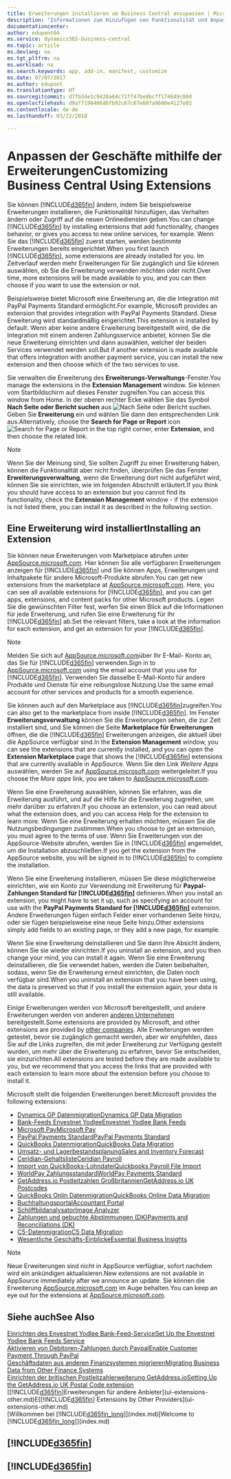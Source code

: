 ```yaml
---
title: Erweiterungen installieren um Business Central anzupassen | Microsoft Docs
description: "Informationen zum Hinzufügen von Funktionalität und Anpassungen für Business Central durch die Installation von Erweiterungen."
documentationcenter: 
author: edupont04
ms.service: dynamics365-business-central
ms.topic: article
ms.devlang: na
ms.tgt_pltfrm: na
ms.workload: na
ms.search.keywords: app, add-in, manifest, customize
ms.date: 07/07/2017
ms.author: edupont
ms.translationtype: HT
ms.sourcegitcommit: d7fb34e1c9428a64c71ff47be8bcff174649c00d
ms.openlocfilehash: d9af7198406d6fb92c67c07e607a9600e4127e02
ms.contentlocale: de-de
ms.lasthandoff: 03/22/2018

---
```

# <a name="customizing-business-central-using-extensions"></a><span data-ttu-id="b9a2d-103">Anpassen der Geschäfte mithilfe der Erweiterungen</span><span class="sxs-lookup"><span data-stu-id="b9a2d-103">Customizing Business Central Using Extensions</span></span>
<span data-ttu-id="b9a2d-104">Sie können [!INCLUDE[d365fin](includes/d365fin_md.md)] ändern, indem Sie beispielsweise Erweiterungen installieren, die Funktionalität hinzufügen, das Verhalten ändern oder Zugriff auf die neuen Onlinediensten geben.</span><span class="sxs-lookup"><span data-stu-id="b9a2d-104">You can change [!INCLUDE[d365fin](includes/d365fin_md.md)] by installing extensions that add functionality, changes behavior, or gives you access to new online services, for example.</span></span>
<span data-ttu-id="b9a2d-105">Wenn Sie das [!INCLUDE[d365fin](includes/d365fin_md.md)] zuerst starten, werden bestimmte Erweiterungen bereits eingerichtet.</span><span class="sxs-lookup"><span data-stu-id="b9a2d-105">When you first launch [!INCLUDE[d365fin](includes/d365fin_md.md)], some extensions are already installed for you.</span></span> <span data-ttu-id="b9a2d-106">Im Zeitverlauf werden mehr Erweiterungen für Sie zugänglich und Sie können auswählen, ob Sie die Erweiterung verwenden möchten oder nicht.</span><span class="sxs-lookup"><span data-stu-id="b9a2d-106">Over time, more extensions will be made available to you, and you can then choose if you want to use the extension or not.</span></span>

<span data-ttu-id="b9a2d-107">Beispielsweise bietet Microsoft eine Erweiterung an, die die Integration mit PayPal Payments Standard ermöglicht.</span><span class="sxs-lookup"><span data-stu-id="b9a2d-107">For example, Microsoft provides an extension that provides integration with PayPal Payments Standard.</span></span> <span data-ttu-id="b9a2d-108">Diese Erweiterung wird standardmäßig eingerichtet.</span><span class="sxs-lookup"><span data-stu-id="b9a2d-108">This extension is installed by default.</span></span>
<span data-ttu-id="b9a2d-109">Wenn aber keine andere Erweiterung bereitgestellt wird, die die Integration mit einem anderen Zahlungsservice anbietet, können Sie die neue Erweiterung einrichten und dann auswählen, welcher der beiden Services verwendet werden soll.</span><span class="sxs-lookup"><span data-stu-id="b9a2d-109">But if another extension is made available that offers integration with another payment service, you can install the new extension and then choose which of the two services to use.</span></span>  

<span data-ttu-id="b9a2d-110">Sie verwalten die Erweiterung des **Erweiterungs-Verwaltungs**-Fenster.</span><span class="sxs-lookup"><span data-stu-id="b9a2d-110">You manage the extensions in the **Extension Management** window.</span></span> <span data-ttu-id="b9a2d-111">Sie können vom Startbildschirm auf dieses Fenster zugreifen.</span><span class="sxs-lookup"><span data-stu-id="b9a2d-111">You can access this window from Home.</span></span> <span data-ttu-id="b9a2d-112">In der oberen rechter Ecke wählen Sie das Symbol **Nach Seite oder Bericht suchen** aus ![Nach Seite oder Bericht suchen](media/ui-search/search_small.png "Symbol nach Seite oder Bericht suchen"). Geben Sie **Erweiterung** ein und wählen Sie dann den entsprechenden Link aus.</span><span class="sxs-lookup"><span data-stu-id="b9a2d-112">Alternatively, choose the **Search for Page or Report** icon ![Search for Page or Report](media/ui-search/search_small.png "Search for Page or Report icon") in the top right corner, enter **Extension**, and then choose the related link.</span></span>  

> [!NOTE]  
>   <span data-ttu-id="b9a2d-113">Wenn Sie der Meinung sind, Sie sollten Zugriff zu einer Erweiterung haben, können die Funktionalität aber nicht finden, überprüfen Sie das Fenster **Erweiterungsverwaltung**, wenn die Erweiterung dort nicht aufgeführt wird, können Sie sie einrichten, wie im folgenden Abschnitt erläutert.</span><span class="sxs-lookup"><span data-stu-id="b9a2d-113">If you think you should have access to an extension but you cannot find its functionality, check the **Extension Management** window - if the extension is not listed there, you can install it as described in the following section.</span></span>  

## <a name="installing-an-extension"></a><span data-ttu-id="b9a2d-114">Eine Erweiterung wird installiert</span><span class="sxs-lookup"><span data-stu-id="b9a2d-114">Installing an Extension</span></span>
<span data-ttu-id="b9a2d-115">Sie können neue Erweiterungen vom Marketplace abrufen unter [AppSource.microsoft.com](https://appsource.microsoft.com/en-us/marketplace/apps?product=dynamics-365%3Bdynamics-365-for-financials&page=1). Hier können Sie alle verfügbaren Erweiterungen anzeigen für [!INCLUDE[d365fin](includes/d365fin_md.md)] und Sie können Apps, Erweiterungen und Inhaltpakete für andere Microsoft-Produkte abrufen.</span><span class="sxs-lookup"><span data-stu-id="b9a2d-115">You can get new extensions from the marketplace at [AppSource.microsoft.com](https://appsource.microsoft.com/en-us/marketplace/apps?product=dynamics-365%3Bdynamics-365-for-financials&page=1). Here, you can see all available extensions for [!INCLUDE[d365fin](includes/d365fin_md.md)], and you can get apps, extensions, and content packs for other Microsoft products.</span></span> <span data-ttu-id="b9a2d-116">Legen Sie die gewünschten Filter fest, werfen Sie einen Blick auf die Informationen für jede Erweiterung, und rufen Sie eine Erweiterung für Ihr [!INCLUDE[d365fin](includes/d365fin_md.md)] ab.</span><span class="sxs-lookup"><span data-stu-id="b9a2d-116">Set the relevant filters, take a look at the information for each extension, and get an extension for your [!INCLUDE[d365fin](includes/d365fin_md.md)].</span></span>  
> [!NOTE]  
>   <span data-ttu-id="b9a2d-117">Melden Sie sich auf [AppSource.microsoft.com](https://appsource.microsoft.com/)über Ihr E-Mail- Konto an, das Sie für [!INCLUDE[d365fin](includes/d365fin_md.md)] verwenden.</span><span class="sxs-lookup"><span data-stu-id="b9a2d-117">Sign in to [AppSource.microsoft.com](https://appsource.microsoft.com/) using the email account that you use for [!INCLUDE[d365fin](includes/d365fin_md.md)].</span></span> <span data-ttu-id="b9a2d-118">Verwenden Sie dasselbe E-Mail-Konto für andere Produkte und Dienste für eine reibungslose Nutzung.</span><span class="sxs-lookup"><span data-stu-id="b9a2d-118">Use the same email account for other services and products for a smooth experience.</span></span>  

<span data-ttu-id="b9a2d-119">Sie können auch auf den Marketplace aus [!INCLUDE[d365fin](includes/d365fin_md.md)]zugreifen.</span><span class="sxs-lookup"><span data-stu-id="b9a2d-119">You can also get to the marketplace from inside [!INCLUDE[d365fin](includes/d365fin_md.md)].</span></span> <span data-ttu-id="b9a2d-120">Im Fenster **Erweiterungsverwaltung** können Sie die Erweiterungen sehen, die zur Zeit installiert sind, und Sie können die Seite **Marketplace für Erweiterungen** öffnen, die die [!INCLUDE[d365fin](includes/d365fin_md.md)] Erweiterungen anzeigen, die aktuell über die AppSource verfügbar sind.</span><span class="sxs-lookup"><span data-stu-id="b9a2d-120">In the **Extension Management** window, you can see the extensions that are currently installed, and you can open the **Extension Marketplace** page that shows the [!INCLUDE[d365fin](includes/d365fin_md.md)] extensions that are currently available in AppSource.</span></span> <span data-ttu-id="b9a2d-121">Wenn Sie den Link *Weitere Apps* auswählen, werden Sie auf [AppSource.microsoft.com](https://appsource.microsoft.com/en-us/marketplace/apps?product=dynamics-365%3Bdynamics-365-for-financials&page=1) weitergeleitet.</span><span class="sxs-lookup"><span data-stu-id="b9a2d-121">If you choose the *More apps* link, you are taken to [AppSource.microsoft.com](https://appsource.microsoft.com/en-us/marketplace/apps?product=dynamics-365%3Bdynamics-365-for-financials&page=1).</span></span>  

<span data-ttu-id="b9a2d-122">Wenn Sie eine Erweiterung auswählen, können Sie erfahren, was die Erweiterung ausführt, und auf die Hilfe für die Erweiterung zugreifen, um mehr darüber zu erfahren.</span><span class="sxs-lookup"><span data-stu-id="b9a2d-122">If you choose an extension, you can read about what the extension does, and you can access Help for the extension to learn more.</span></span> <span data-ttu-id="b9a2d-123">Wenn Sie eine Erweiterung erhalten möchten, müssen Sie die Nutzungsbedingungen zustimmen.</span><span class="sxs-lookup"><span data-stu-id="b9a2d-123">When you choose to get an extension, you must agree to the terms of use.</span></span> <span data-ttu-id="b9a2d-124">Wenn Sie Erweiterungen von der AppSource-Website abrufen, werden Sie in [!INCLUDE[d365fin](includes/d365fin_md.md)] angemeldet, um die Installation abzuschließen.</span><span class="sxs-lookup"><span data-stu-id="b9a2d-124">If you get the extension from the AppSource website, you will be signed in to [!INCLUDE[d365fin](includes/d365fin_md.md)] to complete the installation.</span></span>  

<span data-ttu-id="b9a2d-125">Wenn Sie eine Erweiterung installieren, müssen Sie diese möglicherweise einrichten, wie ein Konto zur Verwendung mit Erweiterung für **Paypal-Zahlungen Standard für [!INCLUDE[d365fin](includes/d365fin_md.md)]** definieren.</span><span class="sxs-lookup"><span data-stu-id="b9a2d-125">When you install an extension, you might have to set it up, such as specifying an account for use with the **PayPal Payments Standard for [!INCLUDE[d365fin](includes/d365fin_md.md)]** extension.</span></span>
<span data-ttu-id="b9a2d-126">Andere Erweiterungen fügen einfach Felder einer vorhandenen Seite hinzu, oder sie fügen beispielsweise eine neue Seite hinzu.</span><span class="sxs-lookup"><span data-stu-id="b9a2d-126">Other extensions simply add fields to an existing page, or they add a new page, for example.</span></span>   

<span data-ttu-id="b9a2d-127">Wenn Sie eine Erweiterung deinstallieren und Sie dann Ihre Absicht ändern, können Sie sie wieder einrichten.</span><span class="sxs-lookup"><span data-stu-id="b9a2d-127">If you uninstall an extension, and you then change your mind, you can install it again.</span></span> <span data-ttu-id="b9a2d-128">Wenn Sie eine Erweiterung deinstallieren, die Sie verwendet haben, werden die Daten beibehalten, sodass, wenn Sie die Erweiterung erneut einrichten, die Daten noch verfügbar sind.</span><span class="sxs-lookup"><span data-stu-id="b9a2d-128">When you uninstall an extension that you have been using, the data is preserved so that if you install the extension again, your data is still available.</span></span>  

<span data-ttu-id="b9a2d-129">Einige Erweiterungen werden von Microsoft bereitgestellt, und andere Erweiterungen werden von anderen [anderen Unternehmen](ui-extensions-other.md) bereitgestellt.</span><span class="sxs-lookup"><span data-stu-id="b9a2d-129">Some extensions are provided by Microsoft, and other extensions are provided by [other companies](ui-extensions-other.md).</span></span> <span data-ttu-id="b9a2d-130">Alle Erweiterungen werden getestet, bevor sie zugänglich gemacht werden, aber wir empfehlen, dass Sie auf die Links zugreifen, die mit jeder Erweiterung zur Verfügung gestellt wurden, um mehr über die Erweiterung zu erfahren, bevor Sie entscheiden, sie einzurichten.</span><span class="sxs-lookup"><span data-stu-id="b9a2d-130">All extensions are tested before they are made available to you, but we recommend that you access the links that are provided with each extension to learn more about the extension before you choose to install it.</span></span>  

<span data-ttu-id="b9a2d-131">Microsoft stellt die folgenden Erweiterungen bereit:</span><span class="sxs-lookup"><span data-stu-id="b9a2d-131">Microsoft provides the following extensions:</span></span>  

* [<span data-ttu-id="b9a2d-132">Dynamics GP Datenmigration</span><span class="sxs-lookup"><span data-stu-id="b9a2d-132">Dynamics GP Data Migration</span></span>](ui-extensions-dynamicsgp-data-migration.md)  
* [<span data-ttu-id="b9a2d-133">Bank-Feeds Envestnet Yodlee</span><span class="sxs-lookup"><span data-stu-id="b9a2d-133">Envestnet Yodlee Bank Feeds</span></span>](ui-extensions-yodlee-bank-feeds.md)  
* [<span data-ttu-id="b9a2d-134">Microsoft Pay</span><span class="sxs-lookup"><span data-stu-id="b9a2d-134">Microsoft Pay</span></span>](ui-extensions-microsoft-pay-payments.md)  
* [<span data-ttu-id="b9a2d-135">PayPal Payments Standard</span><span class="sxs-lookup"><span data-stu-id="b9a2d-135">PayPal Payments Standard</span></span>](ui-extensions-paypal-payments-standard.md)  
* [<span data-ttu-id="b9a2d-136">QuickBooks Datenmigration</span><span class="sxs-lookup"><span data-stu-id="b9a2d-136">QuickBooks Data Migration</span></span>](ui-extensions-quickbooks-data-migration.md)  
* [<span data-ttu-id="b9a2d-137">Umsatz- und Lagerbestandsplanung</span><span class="sxs-lookup"><span data-stu-id="b9a2d-137">Sales and Inventory Forecast</span></span>](ui-extensions-sales-forecast.md)  
* [<span data-ttu-id="b9a2d-138">Ceridian-Gehaltsliste</span><span class="sxs-lookup"><span data-stu-id="b9a2d-138">Ceridian Payroll</span></span>](ui-extensions-ceridian-payroll.md)  
* [<span data-ttu-id="b9a2d-139">Import von QuickBooks-Lohndatei</span><span class="sxs-lookup"><span data-stu-id="b9a2d-139">Quickbooks Payroll File Import</span></span>](ui-extensions-quickbooks-payroll.md)  
* [<span data-ttu-id="b9a2d-140">WorldPay Zahlungsstandard</span><span class="sxs-lookup"><span data-stu-id="b9a2d-140">WorldPay Payments Standard</span></span>](ui-extensions-worldpay-payments-standard.md)  
* [<span data-ttu-id="b9a2d-141">GetAddress.io Postleitzahlen Großbritannien</span><span class="sxs-lookup"><span data-stu-id="b9a2d-141">GetAddress.io UK Postcodes</span></span>](ui-extensions-getaddressio.md)  
* [<span data-ttu-id="b9a2d-142">QuickBooks Onlin Datenmigration</span><span class="sxs-lookup"><span data-stu-id="b9a2d-142">QuickBooks Online Data Migration</span></span>](ui-extensions-quickbooks-online-data-migration.md)  
* [<span data-ttu-id="b9a2d-143">Buchhaltungsportal</span><span class="sxs-lookup"><span data-stu-id="b9a2d-143">Accountant Portal</span></span>](ui-extensions-accountant-portal.md)  
* [<span data-ttu-id="b9a2d-144">Schliffbildanalysator</span><span class="sxs-lookup"><span data-stu-id="b9a2d-144">Image Analyzer</span></span>](ui-extensions-image-analyzer.md)  
* [<span data-ttu-id="b9a2d-145">Zahlungen und gebuchte Abstimmungen (DK)</span><span class="sxs-lookup"><span data-stu-id="b9a2d-145">Payments and Reconciliations (DK)</span></span>](ui-extensions-payments-reconciliation-formats-dk.md)  
* [<span data-ttu-id="b9a2d-146">C5-Datenmigration</span><span class="sxs-lookup"><span data-stu-id="b9a2d-146">C5 Data Migration</span></span>](ui-extensions-c5-data-migration.md)  
* [<span data-ttu-id="b9a2d-147">Wesentliche Geschäfts-Einblicke</span><span class="sxs-lookup"><span data-stu-id="b9a2d-147">Essential Business Insights</span></span>](ui-extensions-essential-business-insights.md)  

> [!NOTE]  
>  <span data-ttu-id="b9a2d-148">Neue Erweiterungen sind nicht in AppSource verfügbar, sofort nachdem wird ein ankündigen aktualisieren.</span><span class="sxs-lookup"><span data-stu-id="b9a2d-148">New extensions are not available in AppSource immediately after we announce an update.</span></span> <span data-ttu-id="b9a2d-149">Sie können die Erweiterung [AppSource.microsoft.com](https://appsource.microsoft.com/en-us/marketplace/apps?product=dynamics-365%3Bdynamics-365-for-financials&page=1) im Auge behalten.</span><span class="sxs-lookup"><span data-stu-id="b9a2d-149">You can keep an eye out for the extensions at [AppSource.microsoft.com](https://appsource.microsoft.com/en-us/marketplace/apps?product=dynamics-365%3Bdynamics-365-for-financials&page=1).</span></span>

## <a name="see-also"></a><span data-ttu-id="b9a2d-150">Siehe auch</span><span class="sxs-lookup"><span data-stu-id="b9a2d-150">See Also</span></span>
[<span data-ttu-id="b9a2d-151">Einrichten des Envestnet Yodlee Bank-Feed-Service</span><span class="sxs-lookup"><span data-stu-id="b9a2d-151">Set Up the Envestnet Yodlee Bank Feeds Service</span></span>](bank-how-setup-bank-statement-service.md)  
[<span data-ttu-id="b9a2d-152">Aktivieren von Debitoren-Zahlungen durch Paypal</span><span class="sxs-lookup"><span data-stu-id="b9a2d-152">Enable Customer Payment Through PayPal</span></span>](sales-how-enable-payment-service-extensions.md)  
[<span data-ttu-id="b9a2d-153">Geschäftsdaten aus anderen Finanzsystemen migrieren</span><span class="sxs-lookup"><span data-stu-id="b9a2d-153">Migrating Business Data from Other Finance Systems</span></span>](upload-data.md)  
[<span data-ttu-id="b9a2d-154">Einrichten der britischen Postleitzahlerweiterung GetAddress.io</span><span class="sxs-lookup"><span data-stu-id="b9a2d-154">Setting Up the GetAddress.io UK Postal Code extension</span></span>](LocalFunctionality/UnitedKingdom/uk-setup-postal-code-service.md)  
<span data-ttu-id="b9a2d-155">[[!INCLUDE[d365fin](includes/d365fin_md.md)]Erweiterungen für andere Anbieter](ui-extensions-other.md)E</span><span class="sxs-lookup"><span data-stu-id="b9a2d-155">[[!INCLUDE[d365fin](includes/d365fin_md.md)] Extensions by Other Providers](ui-extensions-other.md)</span></span>  
<span data-ttu-id="b9a2d-156">[Willkommen bei [!INCLUDE[d365fin_long](includes/d365fin_long_md.md)]](index.md)</span><span class="sxs-lookup"><span data-stu-id="b9a2d-156">[Welcome to [!INCLUDE[d365fin_long](includes/d365fin_long_md.md)]](index.md)</span></span>  

## [!INCLUDE[d365fin](includes/free_trial_md.md)]  
## [!INCLUDE[d365fin](includes/training_link_md.md)]

